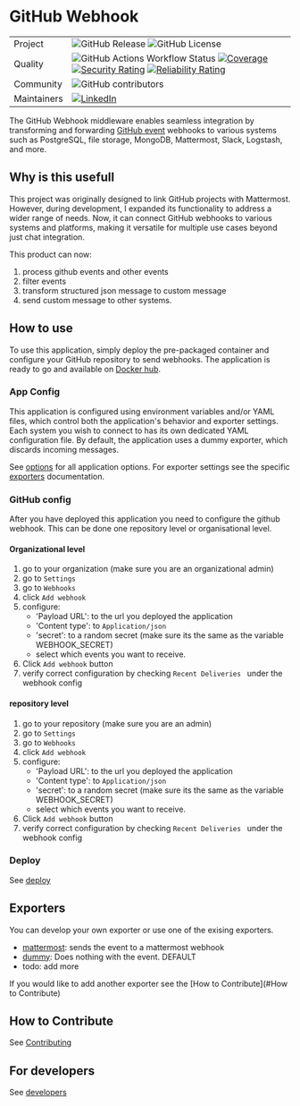
# GitHub Webhook

| | |
|---|---|
|Project|![GitHub Release](https://img.shields.io/github/v/release/berrydenhartog/github-webhook?include_prereleases&sort=semver) ![GitHub License](https://img.shields.io/github/license/berrydenhartog/github-webhook)|
|Quality|![GitHub Actions Workflow Status](https://img.shields.io/github/actions/workflow/status/berrydenhartog/github-webhook/cicd.yml?label=tests) [![Coverage](https://sonarcloud.io/api/project_badges/measure?project=berrydenhartog_github-webhook&metric=coverage)](https://sonarcloud.io/summary/new_code?id=berrydenhartog_github-webhook) [![Security Rating](https://sonarcloud.io/api/project_badges/measure?project=berrydenhartog_github-webhook&metric=security_rating)](https://sonarcloud.io/summary/new_code?id=berrydenhartog_github-webhook) [![Reliability Rating](https://sonarcloud.io/api/project_badges/measure?project=berrydenhartog_github-webhook&metric=reliability_rating)](https://sonarcloud.io/summary/new_code?id=berrydenhartog_github-webhook)|
|Community|![GitHub contributors](https://img.shields.io/github/contributors/berrydenhartog/github-webhook)|
|Maintainers|[![LinkedIn](https://img.shields.io/badge/-LinkedIn-black.svg?logo=linkedin&colorB=555)](https://www.linkedin.com/in/berry-denhartog/)|

The GitHub Webhook middleware enables seamless integration by transforming and forwarding [GitHub event](https://docs.github.com/en/webhooks/webhook-events-and-payloads) webhooks to various systems such as PostgreSQL, file storage, MongoDB, Mattermost, Slack, Logstash, and more.

## Why is this usefull

This project was originally designed to link GitHub projects with  Mattermost. However, during development, I expanded its functionality to address a wider range of needs. Now, it can connect GitHub webhooks to various systems and platforms, making it versatile for multiple use cases beyond just chat integration.

This product can now:

1. process github events and other events
2. filter events
3. transform structured json message to custom message
4. send custom message to other systems.

## How to use

To use this application, simply deploy the pre-packaged container and configure your GitHub repository to send webhooks. The application is ready to go and available on [Docker hub](https://hub.docker.com/r/berrydenhartog/github-webhook).

### App Config

This application is configured using environment variables and/or YAML files, which control both the application's behavior and exporter settings. Each system you wish to connect to has its own dedicated YAML configuration file. By default, the application uses a dummy exporter, which discards incoming messages.

See [options](/docs/options.md) for all application options. For exporter settings see the specific [exporters](#exporters) documentation.


### GitHub config

After you have deployed this application you need to configure the github webhook. This can be done one repository level or organisational level.

#### Organizational level

1. go to your organization (make sure you are an organizational admin)
2. go to `Settings`
3. go to `Webhooks`
4. click `Add webhook`
5. configure:
    - 'Payload URL': to the url you deployed the application
    - 'Content type': to `Application/json`
    - 'secret': to a random secret (make sure its the same as the variable WEBHOOK_SECRET)
    - select which events you want to receive.
6. Click `Add webhook` button
7. verify correct configuration by checking `Recent Deliveries ` under the webhook config

#### repository level

1. go to your repository (make sure you are an admin)
2. go to `Settings`
3. go to `Webhooks`
4. click `Add webhook`
5. configure:
    - 'Payload URL': to the url you deployed the application
    - 'Content type': to `Application/json`
    - 'secret': to a random secret (make sure its the same as the variable WEBHOOK_SECRET)
    - select which events you want to receive.
6. Click `Add webhook` button
7. verify correct configuration by checking `Recent Deliveries ` under the webhook config

### Deploy

See [deploy](/docs/deploy.md)

## Exporters

You can develop your own exporter or use one of the exising exporters.

- [mattermost](./docs/mattermost-exporter.md): sends the event to a mattermost webhook
- [dummy](./docs/dummy-exporter.md): Does nothing with the event. DEFAULT
- todo: add more

If you would like to add another exporter see the [How to Contribute](#How to Contribute)

## How to Contribute

See [Contributing](CONTRIBUTING.md)

## For developers

See [developers](/docs/developers.md)
